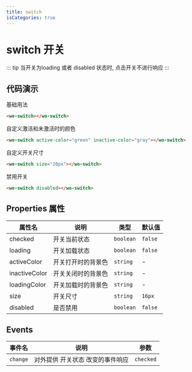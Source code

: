 ```yaml
---
title: switch
isCategories: true
---
```


# switch 开关

::: tip
当开关为loading 或者 disabled 状态时, 点击开关不进行响应
:::

## 代码演示

基础用法

```html
<wo-switch></wo-switch>
```

自定义激活和未激活时的颜色

```html
<wo-switch active-color="green" inactive-color="gray"></wo-switch>
```

自定义开关尺寸

```html
<wo-switch size="20px"></wo-switch>
```

禁用开关

```html
<wo-switch disabled></wo-switch>
```

## Properties 属性

| 属性名        | 说明               | 类型      | 默认值  |
| ------------- | ------------------ | --------- | ------- |
| checked       | 开关当前状态       | `boolean` | `false` |
| loading       | 开关加载状态       | `boolean` | `false` |
| activeColor   | 开关打开时的背景色 | `string`  | -       |
| inactiveColor | 开关关闭时的背景色 | `string`  | -       |
| loadingColor  | 开关加载时的背景色 | `string`  | -       |
| size          | 开关尺寸           | `string`  | `16px`  |
| disabled      | 是否禁用           | `boolean` | `false` |

## Events

| 事件名   | 说明                             | 参数      |
| -------- | -------------------------------- | --------- |
| `change` | 对外提供 开关状态 改变的事件响应 | `checked` |
